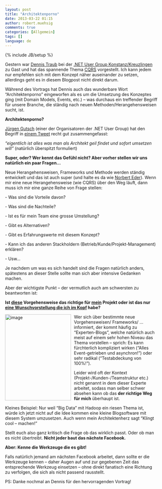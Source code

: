 ```yaml
---
layout: post
title: "Architektenporno"
date: 2013-03-22 01:15
author: robert.muehsig
comments: true
categories: [Allgemein]
tags: []
language: de
---
```

{% include JB/setup %}
<p>Gestern war <a href="https://twitter.com/DTraub">Dennis Traub</a> bei der <a href="http://www.dotnetkk.de/de/Start/page39363.htm">.NET User Group Konstanz/Kreuzlingen</a> zu Gast und hat das spannende Thema <a href="http://en.wikipedia.org/wiki/Command%E2%80%93query_separation">CQRS</a> vorgestellt. Ich kann jedem nur empfehlen sich mit dem Konzept näher auseinander zu setzen, allerdings geht es in diesem Blogpost nicht direkt darum.</p> <p>Während des Vortrags hat Dennis auch das wunderbare Wort “Architektenporno” eingeworfen als es um die Umsetzung des Konzeptes ging (mit Domain Models, Events, etc.) – was durchaus ein treffender Begriff für unsere Branche, die ständig nach neuen Methoden/Herangehensweisen sucht, ist.</p> <p><strong>Architektenporno?</strong></p> <p><a href="https://twitter.com/sharpcms">Jürgen Gutsch</a> (einer der Organisatoren der .NET User Group) hat den Begriff in <a href="https://twitter.com/sharpcms/status/314667981156270080">einem Tweet</a> recht gut zusammengefasst:</p> <p><em>“eigentlich ist alles was man als Architekt geil findet und sofort umsetzen will”</em> (natürlich überspitzt formuliert)</p> <p><strong>Super, oder? Wer kennt das Gefühl nicht? Aber vorher stellen wir uns natürlich ein paar Fragen…</strong></p> <p>Neue Herangehensweisen, Frameworks und Methode werden ständig entwickelt und das ist auch super (und halte es da wie <a href="http://devtyr.norberteder.com/post/Gefahrliche-Experten-Tipps.aspx">Norbert Eder</a>). Wenn mir eine neue Herangehensweise (wie CQRS) über den Weg läuft, dann muss ich mir eine ganze Reihe von Frage stellen:</p> <p>- Was sind die Vorteile davon?</p> <p>- Was sind die Nachteile?</p> <p>- Ist es für mein Team eine grosse Umstellung?</p> <p>- Gibt es Alternativen?</p> <p>- Gibt es Erfahrungswerte mit diesem Konzept?</p> <p>- Kann ich das anderen Stackholdern (Betrieb/Kunde/Projekt-Management) erklären? </p> <p>- Usw…</p> <p>Je nachdem um was es sich handelt sind die Fragen natürlich anders, spätestens an dieser Stelle sollte man sich aber intensive Gedanken machen. </p> <p>Aber der wichtigste Punkt – der vermutlich auch am schwersten zu beantworten ist:</p> <p><strong>Ist <u>diese</u> Vorgehensweise das richtige für <u>mein</u> Projekt oder ist das nur <u>eine Wunschvorstellung die ich im Kopf</u> habe?</strong></p> <p><a href="{{BASE_PATH}}/assets/wp-images/image1793.png"><img title="image" style="border-top: 0px; border-right: 0px; border-bottom: 0px; margin: 0px 10px 0px 0px; border-left: 0px; display: inline" border="0" alt="image" align="left" src="{{BASE_PATH}}/assets/wp-images/image_thumb947.png" width="218" height="284"></a> </p> <p>Wer sich über bestimmte neue Vorgehensweisen/ Frameworks/ … informiert, der kommt häufig zu “Experten-Blogs”, welche natürlich auch meist auf einem sehr hohen Niveau das Thema vorstellen – sprich: Es kann fürchterlich kompliziert wirken (“Alles Event-getrieben und asynchron!”) oder sehr radikal (“Testabdeckung von 100%!”). </p> <p>Leider wird oft der Kontext (Projekt-/Kunden-/Teamstruktur etc.) nicht genannt in dem dieser Experte arbeitet, sodass man selber schwer absehen kann ob das <strong>der richtige Weg für mich </strong>überhaupt ist. </p> <p>Kleines Beispiel: Nur weil “Big Data” mit Hadoop ein riesen Thema ist, würde ich jetzt nicht auf die Idee kommen eine kleine Blogsoftware mit diesem System umzusetzen. Auch wenn mein Architektenherz sagt “Klingt cool – machen!”</p> <p>Stellt euch also ganz kritisch die Frage ob das wirklich passt. Oder ob man es nicht übertreibt. <strong>Nicht jeder baut das nächste Facebook. </strong></p> <p><strong>Aber: Kenne die Werkzeuge die es gibt!</strong></p> <p>Falls natürlich jemand am nächsten Facebook arbeitet, dann sollte er die Werkzeuge kennen – daher Augen auf und zur gegebenen Zeit das entsprechende Werkzeug einsetzen – ohne direkt fanatisch eine Richtung zu verfolgen, die sich als nicht passend rausstellt.</p> <p>PS: Danke nochmal an Dennis für den hervorragenden Vortrag! </p>
